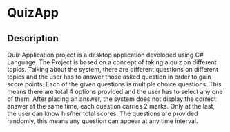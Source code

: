# QuizApp

## Description
Quiz Application project is a desktop application developed using C# Language. The Project is based on a concept of taking a quiz on different topics. Talking about the system, there are different questions on different topics and the user has to answer those asked question in order to gain score points. Each of the given questions is multiple choice questions. This means there are total 4 options provided and the user has to select any one of them. After placing an answer, the system does not display the correct answer at the same time, each question carries 2 marks. Only at the last, the user can know his/her total scores. The questions are provided randomly, this means any question can appear at any time interval.
